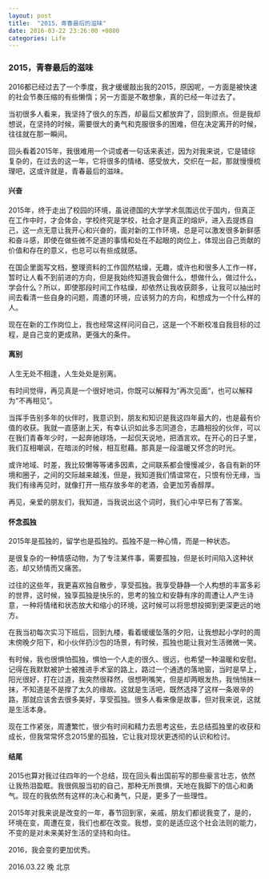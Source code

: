 ```yaml
---
layout: post
title:  "2015，青春最后的滋味"
date: 2016-03-22 23:26:00 +0800
categories: Life
---
```




### 2015，青春最后的滋味



2016都已经过去了一个季度，我才缓缓敲出我的2015，原因呢，一方面是被快速的社会节奏压缩的有些懒惰；另一方面是不敢想象，真的已经一年过去了。

当初很多人看来，我坚持了很久的东西，却最后又都放弃了，回到原点。但是我却想说，在坚持的时候，需要很大的勇气和克服很多的困难，但在决定离开的时候，往往就在那一瞬间。

回头看着2015年，我很难用一个词或者一句话来表述，因为对我来说，它是错综复杂的，在过去的这一年，它将很多的情绪、感受放大，交织在一起，那就慢慢梳理吧，这或许就是，青春最后的滋味。



#### 兴奋

2015年，终于走出了校园的环境，虽说德国的大学学术氛围远优于国内，但真正在工作中时，才会体会，学校终究是学校，社会才是真正的熔炉，进入去提炼自己，这一点无意让我开心和兴奋的，面对新的工作环境，总是可以激发很多新鲜感和奋斗感，即使在做些微不足道的事情和处在不起眼的岗位上，体现出自己贡献的价值和存在的意义，也总可以有些成就感。

在国企里面写文档，整理资料的工作固然枯燥，无趣，或许也和很多人工作一样，暂时让人看不到前进的方向，但是我始终知道我会做什么，想做什么，做过什么，学会什么？所以，即使那段时间工作枯燥，却依然让我收获颇多，让我可以抽出时间去看清一些自身的问题，周遭的环境，应该努力的方向，和想成为一个什么样的人。

现在在新的工作岗位上，我也经常这样问问自己，这是一个不断校准自我目标的过程，是自己变的更成熟，更强大的条件。



#### 离别

人生无处不相逢，人生处处是别离。

有时间觉得，再见真是一个很好地词，你既可以解释为“再次见面”，也可以解释为“不再相见”。

当挥手告别多年的伙伴时，我意识到，朋友和知识是我这四年最大的，也是最有价值的收获。我就一直感谢上天，有幸认识如此多志同道合，志趣相投的伙伴，可以在我们青春年少时，一起奔驰球场，一起侃天说地，把酒言欢。在开心的日子里，我们互相嘲讽，在暗淡的时候，相互慰藉。那真是一段温暖又怀念的时光。

或许地域、时差，我比较懒等等诸多因素，之间联系都会慢慢减少，各自有新的环境和圈子，之间的交际越来越浅，但是，我知道我们情谊常在，只恨有份无缘，当我们有缘再见时，就像打开一瓶存放多年的老酒，会更加芳香醇厚。

再见，亲爱的朋友们，我知道，当我说出这个词时，我们心中早已有了答案。



#### 怀念孤独

2015年是孤独的，留学也是孤独的。孤独不是一种心情，而是一种状态。

是很复杂的一种情感动物，为了专注某件事，需要孤独，但是长时间陷入这种状态，却又矫情而又痛苦。

过往的这些年，我更喜欢独自散步，享受孤独。我享受静静一个人构想的丰富多彩的世界，这时候，独享孤独是快乐的，思考的独立和安静有序的周遭让人产生诗意，一种将情绪和状态放大和缩小的环境，这时候可以将思想投掷到更深更远的地方。

在我当初每次实习下班后，回到九楼，看着缓缓坠落的夕阳，让我想起小学时的周末傍晚夕阳下，和小伙伴扔沙包的场景，有时候，孤独也能让我对生活微微一笑。

有时候，我也很惧怕孤独，惧怕一个人走的很久、很远，也希望一种温暖和安慰。记得在我默默被护士被推进手术室的路上，路过一个通透的落地窗，当时是早上，阳光很好，打在过道，我突然很释然，很想咧嘴笑，但是却两眼发热，我悄悄抹一抹，不知道是不是撑了太久的缘故。这就是生活吧，既然选择了这样一条艰辛的路，那就应该舍去很多美好，享受孤独。很多人看来像是故事，但对我来说，这就是生活本身。

现在工作紧张，周遭繁忙，很少有时间和精力去思考这些，去总结孤独里的收获和成长，但我常常怀念2015里的孤独，它让我对现状更透彻的认识和检讨。



#### 结尾

2015也算对我过往四年的一个总结，现在回头看出国前写的那些豪言壮志，依然让我热泪盈眶。我很佩服当初的自己，那种无所畏惧，天地在我脚下的信心和勇气。现在的我依然有这样的决心和勇气，只是，更多了一些理性。

2015年对我来说是改变的一年，春节回到家，亲戚，朋友们都说我变了，是的，环境在变，周遭在变，我们也都在改变。我想，变的是适应这个社会法则的能力，不变的是对未来美好生活的坚持和向往。

2016，我会变的更加优秀。



2016.03.22 晚
北京